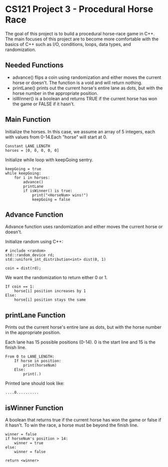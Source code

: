# CS121 Project 3 - Procedural Horse Race

The goal of this project is to build a procedural horse-race game in C++. The main focuses of this project are to become more comfortable with the basics of C++ such as I/O, conditions, loops, data types, and randomization. 

## Needed Functions

- advance() flips a coin using randomization and either moves the current horse or doesn't. The function is a void and will return nothing. 
- printLane() prints out the current horse's entire lane as dots, but with the horse number in the appropriate position. 
- isWinner() is a boolean and returns TRUE if the current horse has won the game or FALSE if it hasn't. 

## Main Function

Initialize the horses. In this case, we assume an array of 5 integers, each with values from 0-14.Each "horse" will start at 0.  

```
Constant LANE_LENGTH 
horses = [0, 0, 0, 0, 0]

```

Initialize while loop with keepGoing sentry.

```
keepGoing = true
while keepGoing:
	for i in horses:
		advance()
		printLane
		if isWinner() is true:
			print("<HorseNum> wins!")
			keepGoing = false
```

## Advance Function

Advance function uses randomization and either moves the current horse or doesn't. 

Initialize random using C++:

```
# include <random>
std::random_device rd;
std::uniform_int_distribution<int> dist(0, 1)

coin = dist(rd);

```

We want the randomization to return either 0 or 1. 

```
If coin == 1:
	horse[i] position increases by 1
Else:
	horse[i] position stays the same
```


## printLane Function

Prints out the current horse's entire lane as dots, but with the horse number in the appropriate position. 

Each lane has 15 possible positions (0-14). 0 is the start line and 15 is the finish line. 

```
From 0 to LANE_LENGTH:
	If horse in position:
		print(horseNum)
	Else:
		print(.)
```

Printed lane should look like:

```
....0..........

```

## isWinner Function

A boolean that returns true if the current horse has won the game or false if it hasn't. To win the race, a horse must be beyond the finish line. 

```
winner = false
if horseNum's position > 14:
	winner = true
else:
	winner = false

return <winner>

```

